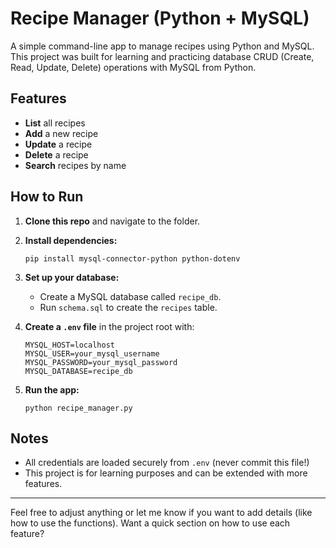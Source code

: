 # Recipe Manager (Python + MySQL)

A simple command-line app to manage recipes using Python and MySQL.  
This project was built for learning and practicing database CRUD (Create, Read, Update, Delete) operations with MySQL from Python.

## Features

- **List** all recipes
- **Add** a new recipe
- **Update** a recipe
- **Delete** a recipe
- **Search** recipes by name

## How to Run

1. **Clone this repo** and navigate to the folder.
2. **Install dependencies:**
    ```
    pip install mysql-connector-python python-dotenv
    ```
3. **Set up your database:**  
   - Create a MySQL database called `recipe_db`.
   - Run `schema.sql` to create the `recipes` table.

4. **Create a `.env` file** in the project root with:
    ```
    MYSQL_HOST=localhost
    MYSQL_USER=your_mysql_username
    MYSQL_PASSWORD=your_mysql_password
    MYSQL_DATABASE=recipe_db
    ```

5. **Run the app:**
    ```
    python recipe_manager.py
    ```

## Notes

- All credentials are loaded securely from `.env` (never commit this file!)
- This project is for learning purposes and can be extended with more features.

---

Feel free to adjust anything or let me know if you want to add details (like how to use the functions). Want a quick section on how to use each feature?
